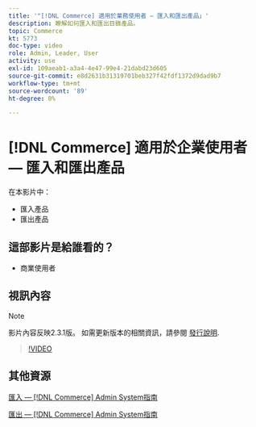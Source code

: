 ```yaml
---
title: '"[!DNL Commerce] 適用於業務使用者 — 匯入和匯出產品」'
description: 瞭解如何匯入和匯出目錄產品。
topic: Commerce
kt: 5773
doc-type: video
role: Admin, Leader, User
activity: use
exl-id: 109aeab1-a3a4-4e47-99e4-21dabd23d605
source-git-commit: e8d2631b31319701beb327f42fdf1372d9dad9b7
workflow-type: tm+mt
source-wordcount: '89'
ht-degree: 0%

---
```


# [!DNL Commerce] 適用於企業使用者 — 匯入和匯出產品

在本影片中：

- 匯入產品
- 匯出產品

## 這部影片是給誰看的？

- 商業使用者

## 視訊內容

>[!NOTE]
>
>影片內容反映2.3.1版。 如需更新版本的相關資訊，請參閱 [發行說明](https://experienceleague.adobe.com/docs/commerce-operations/release/notes/overview.html).

>[!VIDEO](https://video.tv.adobe.com/v/35958?quality=12&learn=on)

## 其他資源

[匯入 —  [!DNL Commerce] Admin System指南](https://experienceleague.adobe.com/docs/commerce-admin/systems/data-transfer/data-import.html)

[匯出 —  [!DNL Commerce] Admin System指南](https://experienceleague.adobe.com/docs/commerce-admin/systems/data-transfer/data-export.html)
